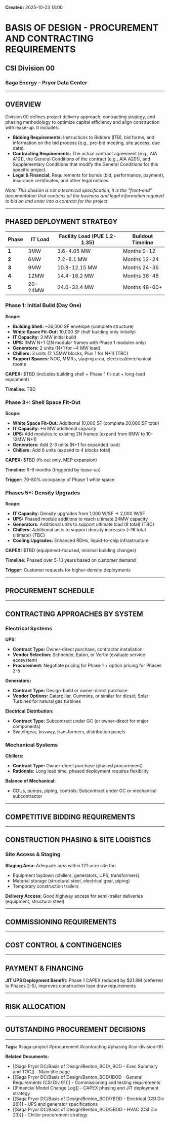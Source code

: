 **Created:** 2025-10-23 13:00

# BASIS OF DESIGN - PROCUREMENT AND CONTRACTING REQUIREMENTS
## CSI Division 00
### Saga Energy – Pryor Data Center

---

## OVERVIEW

Division 00 defines project delivery approach, contracting strategy, and phasing methodology to optimize capital efficiency and align construction with lease-up. It includes:

- **Bidding Requirements:** Instructions to Bidders (ITB), bid forms, and information on the bid process (e.g., pre-bid meeting, site access, due date).
- **Contracting Requirements:** The actual contract agreement (e.g., AIA A101), the General Conditions of the contract (e.g., AIA A201), and Supplementary Conditions that modify the General Conditions for this specific project.
- **Legal & Financial:** Requirements for bonds (bid, performance, payment), insurance certificates, and other legal notices.

*Note: This division is not a technical specification; it is the "front-end" documentation that contains all the business and legal information required to bid on and enter into a contract for the project.*

---


## PHASED DEPLOYMENT STRATEGY

| Phase | IT Load | Facility Load (PUE 1.2-1.35) | Buildout Timeline |
| ----- | ------- | ---------------------------- | ----------------- |
| **1** | 3MW     | 3.6-4.05 MW                  | Months 0-12       |
| **2** | 6MW     | 7.2-8.1 MW                   | Months 12-24      |
| **3** | 9MW     | 10.8-12.15 MW                | Months 24-36      |
| **4** | 12MW    | 14.4-16.2 MW                 | Months 36-48      |
| **5** | 20-24MW | 24.0-32.4 MW                 | Months 48-60+     |

### Phase 1: Initial Build (Day One)

**Scope:**
- **Building Shell:** ~36,000 SF envelope (complete structure)
- **White Space Fit-Out:** 10,000 SF (half building only initially)
- **IT Capacity:** 3 MW initial build
- **UPS:** 3MW N+1 (2N modular frames with Phase 1 modules only)
- **Generators:** 2 units (N+1 for ~4 MW load)
- **Chillers:** 3 units (2 1.5MW blocks, Plus 1 for N+1) {TBC}
- **Support Spaces:** NOC, MMRs, staging area, electrical/mechanical rooms

**CAPEX:** $TBD (includes building shell + Phase 1 fit-out + long-lead equipment)

**Timeline:** TBD

### Phase 3+: Shell Space Fit-Out

**Scope:**
- **White Space Fit-Out:** Additional 10,000 SF (complete 20,000 SF total)
- **IT Capacity:** +6 MW additional capacity
- **UPS:** Add modules to existing 2N frames (expand from 6MW to 10-12MW N+1)
- **Generators:** Add 2-3 units (N+1 for expanded load)
- **Chillers:** Add 6 units (expand to 4 blocks total)

**CAPEX:** $TBD (fit-out only, MEP expansion)

**Timeline:** 6-9 months (triggered by lease-up)

**Trigger:** 70-80% occupancy of Phase 1 white space

### Phases 5+: Density Upgrades

**Scope:**
- **IT Capacity:** Density upgrades from 1,000 W/SF → 2,000 W/SF
- **UPS:** Phased module additions to reach ultimate 24MW capacity
- **Generators:** Additional units to support ultimate load (8 total) {TBC}
- **Chillers:** Additional units to support density increases (~16 total ultimate) {TBC}
- **Cooling Upgrades:** Enhanced RDHx, liquid-to-chip infrastructure

**CAPEX:** $TBD (equipment-focused, minimal building changes)

**Timeline:** Phased over 5-10 years based on customer demand

**Trigger:** Customer requests for higher-density deployments


---

## PROCUREMENT SCHEDULE


---

## CONTRACTING APPROACHES BY SYSTEM

### Electrical Systems

**UPS:**
- **Contract Type:** Owner-direct purchase, contractor installation
- **Vendor Selection:** Schneider, Eaton, or Vertiv (evaluate service ecosystem)
- **Procurement:** Negotiate pricing for Phase 1 + option pricing for Phases 2-5

**Generators:**
- **Contract Type:** Design-build or owner-direct purchase
- **Vendor Options:** Caterpillar, Cummins, or similar for diesel; Solar Turbines for natural gas turbines

**Electrical Distribution:**
- **Contract Type:** Subcontract under GC (or owner-direct for major components)
- Switchgear, busway, transformers, distribution panels

### Mechanical Systems

**Chillers:**
- **Contract Type:** Owner-direct purchase (phased procurement)
- **Rationale:** Long lead time, phased deployment requires flexibility

**Balance of Mechanical:**
- CDUs, pumps, piping, controls: Subcontract under GC or mechanical subcontractor

---

## COMPETITIVE BIDDING REQUIREMENTS


---

## CONSTRUCTION PHASING & SITE LOGISTICS

### Site Access & Staging

**Staging Area:** Adequate area within 121-acre site for:
- Equipment laydown (chillers, generators, UPS, transformers)
- Material storage (structural steel, electrical gear, piping)
- Temporary construction trailers

**Delivery Access:** Good highway access for semi-trailer deliveries (equipment, structural steel)

---

## COMMISSIONING REQUIREMENTS


---

## COST CONTROL & CONTINGENCIES


---

## PAYMENT & FINANCING

**JIT UPS Deployment Benefit:** Phase 1 CAPEX reduced by $21.8M (deferred to Phases 2-5), improves construction loan draw requirements

---

## RISK ALLOCATION


---

## OUTSTANDING PROCUREMENT DECISIONS


---

**Tags:** #saga-project #procurement #contracting #phasing #csi-division-00

**Related Documents:**
- [[Saga Pryor DC/Basis of Design/Benton_BOD/_BOD - Exec Summary and TOC]] - Main title page
- [[Saga Pryor DC/Basis of Design/Benton_BOD/1BOD - General Requirements (CSI Div 01)]] - Commissioning and testing requirements
- [[Financial Model Change Log]] - CAPEX phasing and JIT deployment strategy
- [[Saga Pryor DC/Basis of Design/Benton_BOD/7BOD - Electrical (CSI Div 26)]] - UPS and generator specifications
- [[Saga Pryor DC/Basis of Design/Benton_BOD/5BOD - HVAC (CSI Div 23)]] - Chiller procurement strategy
